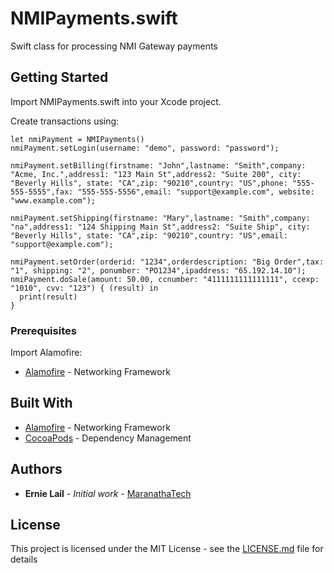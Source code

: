 # NMIPayments.swift
Swift class for processing NMI Gateway payments


## Getting Started

Import NMIPayments.swift into your Xcode project.

Create transactions using:
```
let nmiPayment = NMIPayments()
nmiPayment.setLogin(username: "demo", password: "password");

nmiPayment.setBilling(firstname: "John",lastname: "Smith",company: "Acme, Inc.",address1: "123 Main St",address2: "Suite 200", city: "Beverly Hills", state: "CA",zip: "90210",country: "US",phone: "555-555-5555",fax: "555-555-5556",email: "support@example.com", website: "www.example.com");

nmiPayment.setShipping(firstname: "Mary",lastname: "Smith",company: "na",address1: "124 Shipping Main St",address2: "Suite Ship", city: "Beverly Hills", state: "CA",zip: "90210",country: "US",email: "support@example.com");

nmiPayment.setOrder(orderid: "1234",orderdescription: "Big Order",tax: "1", shipping: "2", ponumber: "PO1234",ipaddress: "65.192.14.10");
nmiPayment.doSale(amount: 50.00, ccnumber: "4111111111111111", ccexp: "1010", cvv: "123") { (result) in
  print(result)
}

```

### Prerequisites

Import Alamofire:
* [Alamofire](https://github.com/Alamofire/Alamofire) - Networking Framework


## Built With

* [Alamofire](https://github.com/Alamofire/Alamofire) - Networking Framework
* [CocoaPods](https://cocoapods.org) - Dependency Management


## Authors

* **Ernie Lail** - *Initial work* - [MaranathaTech](https://github.com/MaranathaTech)

## License

This project is licensed under the MIT License - see the [LICENSE.md](LICENSE.md) file for details


